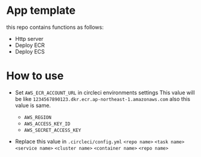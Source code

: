 
# App template

this repo contains functions as follows:
- Http server
- Deploy ECR 
- Deploy ECS

# How to use 

- Set `AWS_ECR_ACCOUNT_URL` in circleci environments settings
This value will be like `1234567890123.dkr.ecr.ap-northeast-1.amazonaws.com`
also this value is same.
    - `AWS_REGION`
    - `AWS_ACCESS_KEY_ID`
    - `AWS_SECRET_ACCESS_KEY`

- Replace this value in `.circleci/config.yml`
`<repo name>`
`<task name>` 
`<service name>`
`<cluster name>`
`<container name>`
`<repo name>`


        
